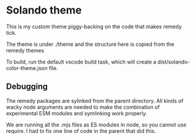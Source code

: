 # Solando theme

This is my custom theme piggy-backing on the code that makes remedy tick.

The theme is under ./theme and the structure here is copied from the remedy themes

To build, run the default vscode build task, which will create a dist/solando-color-theme.json file.

## Debugging

The remedy packages are sylinked from the parent directory. All kinds of wacky node arguments are needed to make the combination of experimental ESM modules and symlinking work properly.

We are running all the .mjs files as ES modules in node, so you cannot use require. I had to fix one line of code in the parent that did this.
